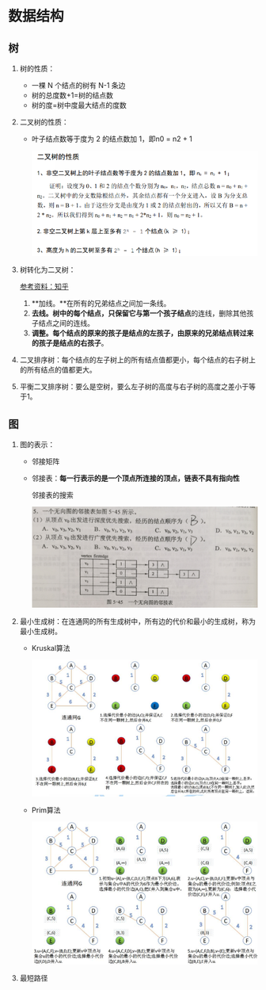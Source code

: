 # 数据结构

## 树

1. 树的性质：

   - 一棵 N 个结点的树有 N-1 条边
   - 树的总度数+1=树的结点数
   - 树的度=树中度最大结点的度数

2. 二叉树的性质：

   - 叶子结点数等于度为 2 的结点数加 1，即n0 = n2 + 1

     ![](https://raw.githubusercontent.com/bonjour-npy/Image-Hosting-Service/main/typora_images202309061508552.png)

3. 树转化为二叉树：

   [参考资料：知乎](https://zhuanlan.zhihu.com/p/134251528)

   1. **加线。**在所有的兄弟结点之间加一条线。
   2. **去线。**树中的每个结点，只保留它与**第一个孩子结点**的连线，删除其他孩子结点之间的连线。
   3. **调整。每个结点的原来的孩子是结点的左孩子，由原来的兄弟结点转过来的孩子是结点的右孩子**。

4. 二叉排序树：每个结点的左子树上的所有结点值都更小，每个结点的右子树上的所有结点的值都更大。

5. 平衡二叉排序树：要么是空树，要么左子树的高度与右子树的高度之差小于等于1。

## 图

1. 图的表示：

   - 邻接矩阵

   - 邻接表：**每一行表示的是一个顶点所连接的顶点，链表不具有指向性**

     邻接表的搜索

     ![](https://raw.githubusercontent.com/bonjour-npy/Image-Hosting-Service/main/typora_images202309061613781.png)

2. 最小生成树：在连通网的所有生成树中，所有边的代价和最小的生成树，称为最小生成树。

   - Kruskal算法

     ![](https://raw.githubusercontent.com/bonjour-npy/Image-Hosting-Service/main/typora_images20230906151003.png)

   - Prim算法

     ![](https://raw.githubusercontent.com/bonjour-npy/Image-Hosting-Service/main/typora_images20230906151039.png)

3. 最短路径

​     

​     

   